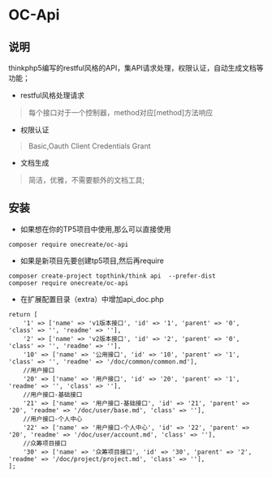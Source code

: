 OC-Api 
===============

## 说明
thinkphp5编写的restful风格的API，集API请求处理，权限认证，自动生成文档等功能；

 - restful风格处理请求
 > 每个接口对于一个控制器，method对应[method]方法响应

 - 权限认证
 > Basic,Oauth Client Credentials Grant
 
 - 文档生成
 > 简洁，优雅，不需要额外的文档工具;
 
 
## 安装
- 如果想在你的TP5项目中使用,那么可以直接使用
```
composer require onecreate/oc-api
```
- 如果是新项目先要创建tp5项目,然后再require

```
composer create-project topthink/think api  --prefer-dist
composer require onecreate/oc-api
```

- 在扩展配置目录（extra）中增加api_doc.php
```
return [
    '1' => ['name' => 'v1版本接口', 'id' => '1', 'parent' => '0', 'class' => '', 'readme' => ''],
    '2' => ['name' => 'v2版本接口', 'id' => '2', 'parent' => '0', 'class' => '', 'readme' => ''],
    '10' => ['name' => '公用接口', 'id' => '10', 'parent' => '1', 'class' => '', 'readme' => '/doc/common/common.md'],
    //用户接口
    '20' => ['name' => '用户接口', 'id' => '20', 'parent' => '1', 'readme' => '', 'class' => ''],
    //用户接口-基础接口
    '21' => ['name' => '用户接口-基础接口', 'id' => '21', 'parent' => '20', 'readme' => '/doc/user/base.md', 'class' => ''],
    //用户接口-个人中心
    '22' => ['name' => '用户接口-个人中心', 'id' => '22', 'parent' => '20', 'readme' => '/doc/user/account.md', 'class' => ''],
    //众筹项目接口
    '30' => ['name' => '众筹项目接口', 'id' => '30', 'parent' => '2', 'readme' => '/doc/project/project.md', 'class' => ''],
];
```
